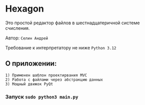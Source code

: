 # Hexagon 
Это простой редактор файлов в шестнадцатеричной системе счисления.

Автор: `Селин Андрей`

Требование к интерпретатору не ниже `Python 3.12`

## О приложении:
    1) Применен шаблон проектирвания MVC
    2) Работа с файлами через абстракцию данных
    3) Мощный движок PyQt

### Запуск `sudo python3 main.py`
